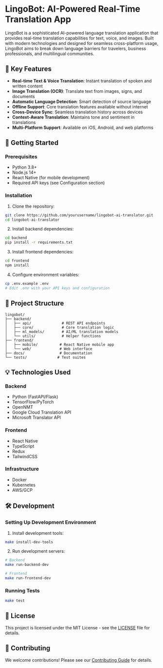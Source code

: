 # LingoBot: AI-Powered Real-Time Translation App

LingoBot is a sophisticated AI-powered language translation application that provides real-time translation capabilities for text, voice, and images. Built with modern technologies and designed for seamless cross-platform usage, LingoBot aims to break down language barriers for travelers, business professionals, and multilingual communities.

## 🌟 Key Features

- **Real-time Text & Voice Translation**: Instant translation of spoken and written content
- **Image Translation (OCR)**: Translate text from images, signs, and documents
- **Automatic Language Detection**: Smart detection of source language
- **Offline Support**: Core translation features available without internet
- **Cross-Device Sync**: Seamless translation history across devices
- **Context-Aware Translation**: Maintains tone and sentiment in translations
- **Multi-Platform Support**: Available on iOS, Android, and web platforms

## 🚀 Getting Started

### Prerequisites
- Python 3.8+
- Node.js 14+
- React Native (for mobile development)
- Required API keys (see Configuration section)

### Installation

1. Clone the repository:
```bash
git clone https://github.com/yourusername/lingobot-ai-translator.git
cd lingobot-ai-translator
```

2. Install backend dependencies:
```bash
cd backend
pip install -r requirements.txt
```

3. Install frontend dependencies:
```bash
cd frontend
npm install
```

4. Configure environment variables:
```bash
cp .env.example .env
# Edit .env with your API keys and configuration
```

## 📂 Project Structure

```
lingobot/
├── backend/
│   ├── api/              # REST API endpoints
│   ├── core/             # Core translation logic
│   ├── ml_models/        # AI/ML translation models
│   └── utils/            # Helper functions
├── frontend/
│   ├── mobile/          # React Native mobile app
│   └── web/             # Web interface
├── docs/                # Documentation
└── tests/              # Test suites
```

## 💡 Technologies Used

### Backend
- Python (FastAPI/Flask)
- TensorFlow/PyTorch
- OpenNMT
- Google Cloud Translation API
- Microsoft Translator API

### Frontend
- React Native
- TypeScript
- Redux
- TailwindCSS

### Infrastructure
- Docker
- Kubernetes
- AWS/GCP

## 🛠️ Development

### Setting Up Development Environment

1. Install development tools:
```bash
make install-dev-tools
```

2. Run development servers:
```bash
# Backend
make run-backend-dev

# Frontend
make run-frontend-dev
```

### Running Tests
```bash
make test
```

## 📝 License

This project is licensed under the MIT License - see the [LICENSE](LICENSE) file for details.

## 🤝 Contributing

We welcome contributions! Please see our [Contributing Guide](CONTRIBUTING.md) for details.
